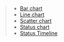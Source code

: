 > - [Bar chart](#/Components/BarChart)
> - [Line chart](#/Components/LineChart)
> - [Scatter chart](#/Components/ScatterChart)
> - [Status chart](#/Components/StatusChart)
> - [Status Timeline](#/Components/StatusTimeline)
